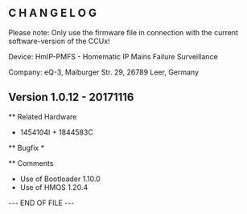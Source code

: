 ﻿C H A N G E L O G
-----------------

Please note: Only use the firmware file in connection with the current software-version
of the CCUx!

Device: HmIP-PMFS - Homematic IP Mains Failure Surveillance

Company: eQ-3, Maiburger Str. 29, 26789 Leer, Germany



Version 1.0.12 - 20171116
--------------------------------------------------------------

** Related Hardware
   * 1454104I + 1844583C

** Bugfix
   * 

** Comments 
   * Use of Bootloader 1.10.0
   * Use of HMOS 1.20.4
	 
	 
--- END OF FILE ---